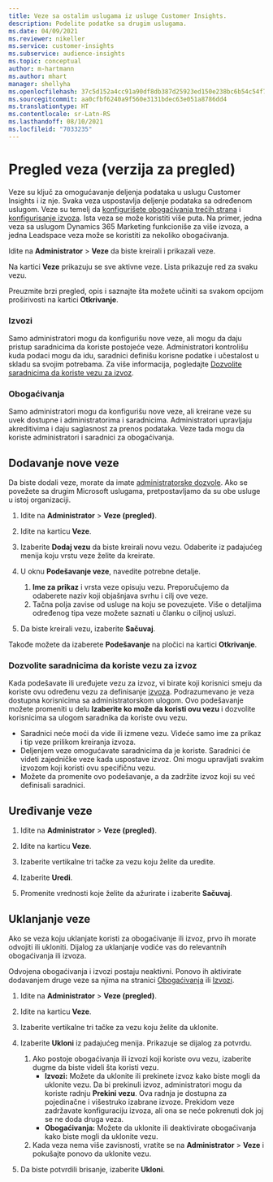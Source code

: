 ```yaml
---
title: Veze sa ostalim uslugama iz usluge Customer Insights.
description: Podelite podatke sa drugim uslugama.
ms.date: 04/09/2021
ms.reviewer: nikeller
ms.service: customer-insights
ms.subservice: audience-insights
ms.topic: conceptual
author: m-hartmann
ms.author: mhart
manager: shellyha
ms.openlocfilehash: 37c5d152a4cc91a90df8db387d25923ed150e238bc6b54c54f7bba59fbd48c82
ms.sourcegitcommit: aa0cfbf6240a9f560e3131bdec63e051a8786dd4
ms.translationtype: HT
ms.contentlocale: sr-Latn-RS
ms.lasthandoff: 08/10/2021
ms.locfileid: "7033235"
---
```

# <a name="connections-preview-overview"></a>Pregled veza (verzija za pregled)

Veze su ključ za omogućavanje deljenja podataka u uslugu Customer Insights i iz nje. Svaka veza uspostavlja deljenje podataka sa određenom uslugom. Veze su temelj da [konfigurišete obogaćivanja trećih strana](enrichment-hub.md) i [konfigurisanje izvoza](export-destinations.md). Ista veza se može koristiti više puta. Na primer, jedna veza sa uslugom Dynamics 365 Marketing funkcioniše za više izvoza, a jedna Leadspace veza može se koristiti za nekoliko obogaćivanja.

Idite na **Administrator** > **Veze** da biste kreirali i prikazali veze.

Na kartici **Veze** prikazuju se sve aktivne veze. Lista prikazuje red za svaku vezu. 

Preuzmite brzi pregled, opis i saznajte šta možete učiniti sa svakom opcijom proširivosti na kartici **Otkrivanje**.

### <a name="exports"></a>Izvozi

Samo administratori mogu da konfigurišu nove veze, ali mogu da daju pristup saradnicima da koriste postojeće veze. Administratori kontrolišu kuda podaci mogu da idu, saradnici definišu korisne podatke i učestalost u skladu sa svojim potrebama. Za više informacija, pogledajte [Dozvolite saradnicima da koriste vezu za izvoz](#allow-contributors-to-use-a-connection-for-exports).

### <a name="enrichments"></a>Obogaćivanja

Samo administratori mogu da konfigurišu nove veze, ali kreirane veze su uvek dostupne i administratorima i saradnicima. Administratori upravljaju akreditivima i daju saglasnost za prenos podataka. Veze tada mogu da koriste administratori i saradnici za obogaćivanja.

## <a name="add-a-new-connection"></a>Dodavanje nove veze

Da biste dodali veze, morate da imate [administratorske dozvole](permissions.md). Ako se povežete sa drugim Microsoft uslugama, pretpostavljamo da su obe usluge u istoj organizaciji.

1. Idite na **Administrator** > **Veze (pregled)**.

1. Idite na karticu **Veze**.

1. Izaberite **Dodaj vezu** da biste kreirali novu vezu. Odaberite iz padajućeg menija koju vrstu veze želite da kreirate.

1. U oknu **Podešavanje veze**, navedite potrebne detalje. 
   1. **Ime za prikaz** i vrsta veze opisuju vezu. Preporučujemo da odaberete naziv koji objašnjava svrhu i cilj ove veze.
   1. Tačna polja zavise od usluge na koju se povezujete. Više o detaljima određenog tipa veze možete saznati u članku o ciljnoj usluzi.

1. Da biste kreirali vezu, izaberite **Sačuvaj**.

Takođe možete da izaberete **Podešavanje** na pločici na kartici **Otkrivanje**.

### <a name="allow-contributors-to-use-a-connection-for-exports"></a>Dozvolite saradnicima da koriste vezu za izvoz

Kada podešavate ili uređujete vezu za izvoz, vi birate koji korisnici smeju da koriste ovu određenu vezu za definisanje [izvoza](export-destinations.md). Podrazumevano je veza dostupna korisnicima sa administratorskom ulogom. Ovo podešavanje možete promeniti u delu **Izaberite ko može da koristi ovu vezu** i dozvolite korisnicima sa ulogom saradnika da koriste ovu vezu.

- Saradnici neće moći da vide ili izmene vezu. Videće samo ime za prikaz i tip veze prilikom kreiranja izvoza.
- Deljenjem veze omogućavate saradnicima da je koriste. Saradnici će videti zajedničke veze kada uspostave izvoz. Oni mogu upravljati svakim izvozom koji koristi ovu specifičnu vezu.
- Možete da promenite ovo podešavanje, a da zadržite izvoz koji su već definisali saradnici.

## <a name="edit-a-connection"></a>Uređivanje veze

1. Idite na **Administrator** > **Veze (pregled)**.

1. Idite na karticu **Veze**.

1. Izaberite vertikalne tri tačke za vezu koju želite da uredite.

1. Izaberite **Uredi**.

1. Promenite vrednosti koje želite da ažurirate i izaberite **Sačuvaj**.

## <a name="remove-a-connection"></a>Uklanjanje veze

Ako se veza koju uklanjate koristi za obogaćivanje ili izvoz, prvo ih morate odvojiti ili ukloniti. Dijalog za uklanjanje vodiće vas do relevantnih obogaćivanja ili izvoza. 

Odvojena obogaćivanja i izvozi postaju neaktivni. Ponovo ih aktivirate dodavanjem druge veze sa njima na stranici [Obogaćivanja](enrichment-hub.md) ili [Izvozi](export-destinations.md).

1. Idite na **Administrator** > **Veze (pregled)**.

1. Idite na karticu **Veze**.

1. Izaberite vertikalne tri tačke za vezu koju želite da uklonite.

1. Izaberite **Ukloni** iz padajućeg menija. Prikazuje se dijalog za potvrdu.

   1. Ako postoje obogaćivanja ili izvozi koji koriste ovu vezu, izaberite dugme da biste videli šta koristi vezu.
      - **Izvozi:** Možete da uklonite ili prekinete izvoz kako biste mogli da uklonite vezu. Da bi prekinuli izvoz, administratori mogu da koriste radnju **Prekini vezu**. Ova radnja je dostupna za pojedinačne i višestruko izabrane izvoze. Prekidom veze zadržavate konfiguraciju izvoza, ali ona se neće pokrenuti dok joj se ne doda druga veza.
      - **Obogaćivanja:** Možete da uklonite ili deaktivirate obogaćivanja kako biste mogli da uklonite vezu. 
   1. Kada veza nema više zavisnosti, vratite se na **Administrator** > **Veze** i pokušajte ponovo da uklonite vezu.

1. Da biste potvrdili brisanje, izaberite **Ukloni**.

